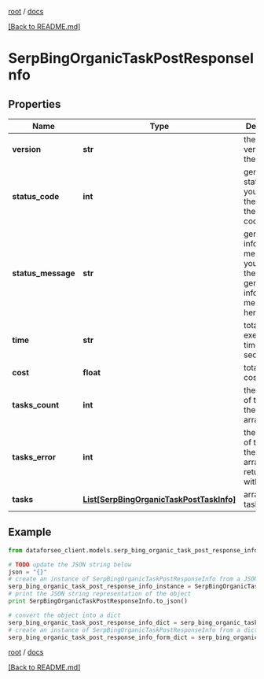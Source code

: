 [root](./../ "root") / [docs](./ "docs")

[[Back to README.md]](./../README.md "[Back to README.md]")

# SerpBingOrganicTaskPostResponseInfo

## Properties

Name | Type | Description | Notes
------------ | ------------- | ------------- | -------------
**version** | **str** | the current version of the API | [optional]
**status_code** | **int** | general status code you can find the full list of the response codes here | [optional]
**status_message** | **str** | general informational message you can find the full list of general informational messages here | [optional]
**time** | **str** | total execution time, seconds | [optional]
**cost** | **float** | total tasks cost, USD | [optional]
**tasks_count** | **int** | the number of tasks in the tasks array | [optional]
**tasks_error** | **int** | the number of tasks in the tasks array returned with an error | [optional]
**tasks** | [**List[SerpBingOrganicTaskPostTaskInfo]**](SerpBingOrganicTaskPostTaskInfo.md) | array of tasks | [optional]

## Example

```python
from dataforseo_client.models.serp_bing_organic_task_post_response_info import SerpBingOrganicTaskPostResponseInfo

# TODO update the JSON string below
json = "{}"
# create an instance of SerpBingOrganicTaskPostResponseInfo from a JSON string
serp_bing_organic_task_post_response_info_instance = SerpBingOrganicTaskPostResponseInfo.from_json(json)
# print the JSON string representation of the object
print SerpBingOrganicTaskPostResponseInfo.to_json()

# convert the object into a dict
serp_bing_organic_task_post_response_info_dict = serp_bing_organic_task_post_response_info_instance.to_dict()
# create an instance of SerpBingOrganicTaskPostResponseInfo from a dict
serp_bing_organic_task_post_response_info_form_dict = serp_bing_organic_task_post_response_info.from_dict(serp_bing_organic_task_post_response_info_dict)
```

  

[root](./../ "root") / [docs](./ "docs")

[[Back to README.md]](./../README.md "[Back to README.md]")